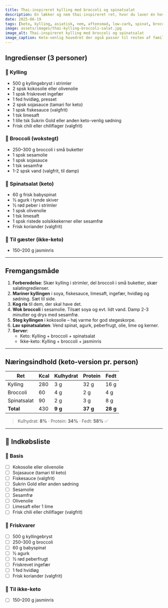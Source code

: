 ```yaml
---
title: Thai-inspireret kylling med broccoli og spinatsalat
description: En lækker og nem thai-inspireret ret, hvor du laver én hovedret og justerer tilbehør til både keto og ikke-keto. Perfekt til familie med forskellige behov.
date: 2025-06-19
tags: [keto, kylling, asiatisk, nem, aftensmad, low-carb, spinat, broccoli, familievenlig]
image: assets/images/thai-kylling-broccoli-salat.jpg
image_alt: Thai-inspireret kylling med broccoli og spinatsalat
image_caption: Keto-venlig hovedret der også passer til resten af familien
---
```


## Ingredienser (3 personer)

### 🐔 Kylling
- 500 g kyllingebryst i strimler  
- 2 spsk kokosolie eller olivenolie  
- 1 spsk friskrevet ingefær  
- 1 fed hvidløg, presset  
- 2 spsk sojasauce (tamari for keto)  
- 1 spsk fiskesauce (valgfrit)  
- 1 tsk limesaft  
- 1 lille tsk Sukrin Gold eller anden keto-venlig sødning  
- Frisk chili eller chiliflager (valgfrit)

### 🥦 Broccoli (wokstegt)
- 250–300 g broccoli i små buketter  
- 1 spsk sesamolie  
- 1 spsk sojasauce  
- 1 tsk sesamfrø  
- 1-2 spsk vand (valgfrit, til damp)

### 🥗 Spinatsalat (keto)
- 60 g frisk babyspinat  
- ½ agurk i tynde skiver  
- ½ rød peber i strimler  
- 1 spsk olivenolie  
- 1 tsk limesaft  
- 1 spsk ristede solsikkekerner eller sesamfrø  
- Frisk koriander (valgfrit)

### 🍚 Til gæster (ikke-keto)
- 150–200 g jasminris

---

## Fremgangsmåde

1. **Forberedelse**: Skær kylling i strimler, del broccoli i små buketter, skær salatingredienser.
2. **Mariner kyllingen** i soya, fiskesauce, limesaft, ingefær, hvidløg og sødning. Sæt til side.
3. **Kog ris** til dem, der skal have det.
4. **Wok broccoli** i sesamolie. Tilsæt soya og evt. lidt vand. Damp 2-3 minutter og drys med sesamfrø.
5. **Steg kyllingen** i kokosolie – høj varme for god stegeskorpe.
6. **Lav spinatsalaten**: Vend spinat, agurk, peberfrugt, olie, lime og kerner.
7. **Server**:
   - Keto: Kylling + broccoli + spinatsalat  
   - Ikke-keto: Kylling + broccoli + jasminris

---

## Næringsindhold (keto-version pr. person)

| Ret           | Kcal | Kulhydrat | Protein | Fedt  |
|---------------|------|-----------|---------|-------|
| Kylling       | 280  | 3 g       | 32 g    | 16 g  |
| Broccoli      | 60   | 4 g       | 2 g     | 4 g   |
| Spinatsalat   | 90   | 2 g       | 3 g     | 8 g   |
| **Total**     | 430  | **9 g**   | **37 g**| **28 g** |

> Kulhydrat: **8%** · Protein: **34%** · Fedt: **58%** ✅

---

## 🛒 Indkøbsliste

### 🧂 Basis
- [ ] Kokosolie eller olivenolie  
- [ ] Sojasauce (tamari til keto)  
- [ ] Fiskesauce (valgfrit)  
- [ ] Sukrin Gold eller anden sødning  
- [ ] Sesamolie  
- [ ] Sesamfrø  
- [ ] Olivenolie  
- [ ] Limesaft eller 1 lime  
- [ ] Frisk chili eller chiliflager (valgfrit)

### 🥬 Friskvarer
- [ ] 500 g kyllingebryst  
- [ ] 250–300 g broccoli  
- [ ] 60 g babyspinat  
- [ ] ½ agurk  
- [ ] ½ rød peberfrugt  
- [ ] Friskrevet ingefær  
- [ ] 1 fed hvidløg  
- [ ] Frisk koriander (valgfrit)

### 🍚 Til ikke-keto
- [ ] 150–200 g jasminris

